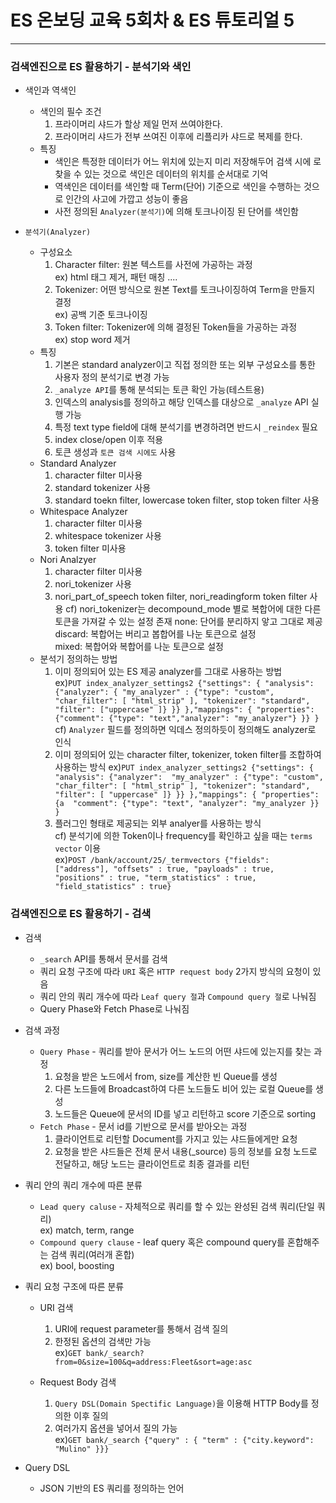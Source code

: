 # ES 온보딩 교육 5회차 & ES 튜토리얼 5

<hr>

### 검색엔진으로 ES 활용하기 - 분석기와 색인
* 색인과 역색인
  * 색인의 필수 조건
    1. 프라이머리 샤드가 할상 제일 먼저 쓰여야한다.
    2. 프라이머리 샤드가 전부 쓰여진 이후에 리플리카 샤드로 복제를 한다.
  * 특징
    * 색인은 특정한 데이터가 어느 위치에 있는지 미리 저장해두어 검색 시에 로찾을 수 있는 것으로 색인은 데이터의 위치를 순서대로 기억
    * 역색인은 데이터를 색인할 때 Term(단어) 기준으로 색인을 수행하는 것으로 인간의 사고에 가깝고 성능이 좋음
    * 사전 정의된 `Analyzer(분석기)`에 의해 토크나이징 된 단어를 색인함

* `분석기(Analyzer)`
  * 구성요소
    1. Character filter: 원본 텍스트를 사전에 가공하는 과정  
    ex) html 태그 제거, 패턴 매칭 ....
    2. Tokenizer: 어떤 방식으로 원본 Text를 토크나이징하여 Term을 만들지 결정  
    ex) 공백 기준 토크나이징
    3. Token filter: Tokenizer에 의해 결정된 Token들을 가공하는 과정  
    ex) stop word 제거
  * 특징
    1. 기본은 standard analyzer이고 직접 정의한 또는 외부 구성요소를 통한 사용자 정의 분석기로 변경 가능
    2. `_analyze API`를 통해 분석되는 토큰 확인 가능(테스트용)
    3. 인덱스의 analysis를 정의하고 해당 인덱스를 대상으로 `_analyze` API 실행 가능
    4. 특정 text type field에 대해 분석기를 변경하려면 반드시 `_reindex` 필요
    5. index close/open 이후 적용
    6. 토큰 생성과 `토큰 검색 시에도` 사용
  * Standard Analyzer
    1. character filter 미사용
    2. standard tokenizer 사용
    3. standard toekn filter, lowercase token filter, stop token filter 사용
  * Whitespace Analyzer
    1. character filter 미사용
    2. whitespace tokenizer 사용
    3. token filter 미사용
  * Nori Analzyer
    1. character filter 미사용
    2. nori_tokenizer 사용
    3. nori_part_of_speech token filter, nori_readingform token filter 사용
    cf) nori_tokenizer는 decompound_mode 별로 복합어에 대한 다른 토큰을 가져갈 수 있는 설정 존재
      none: 단어를 분리하지 앟고 그대로 제공  
      discard: 복합어는 버리고 봅합어를 나눈 토큰으로 설정  
      mixed: 복합어와 복합어를 나눈 토큰으로 설정  
  * 분석기 정의하는 방법
    1. 이미 정의되어 있는 ES 제공 analyzer를 그대로 사용하는 방법  
    ex)`PUT index_analyzer_settings2 {"settings": { "analysis": {"analyzer": { "my_analyzer" : {"type": "custom", "char_filter": [ "html_strip" ], "tokenizer": "standard", "filter": ["uppercase" ]} }} },"mappings": { "properties": {"comment": {"type": "text","analyzer": "my_analyzer"} }} }`  
    cf) `Analyzer` 필드를 정의하면 익데스 정의하듯이 정의해도 analyzer로 인식 
    2. 이미 정의되어 있는 character filter, tokenizer, token filter를 조합하여 사용하는 방식
    ex)`PUT index_analyzer_settings2 {"settings": { "analysis": {"analyzer":  "my_analyzer" : {"type": "custom", "char_filter": [ "html_strip" ], "tokenizer": "standard", "filter": [ "uppercase" ]} }} },"mappings": { "properties": {a  "comment": {"type": "text", "analyzer": "my_analyzer }} }`
    3. 플러그인 형태로 제공되는 외부 analyer를 사용하는 방식  
    cf) 분석기에 의한 Token이나 frequency를 확인하고 싶을 때는 `terms vector` 이용  
    ex)`POST /bank/account/25/_termvectors {"fields": ["address"], "offsets" : true, "payloads" : true, "positions" : true, "term_statistics" : true, "field_statistics" : true}`

### 검색엔진으로 ES 활용하기 - 검색
* 검색
  * `_search` API를 통해서 문서를 검색
  * 쿼리 요청 구조에 따라 `URI` 혹은 `HTTP request body` 2가지 방식의 요청이 있음
  * 쿼리 안의 쿼리 개수에 따라 `Leaf query 절`과 `Compound query 절`로 나눠짐  
  * Query Phase와 Fetch Phase로 나눠짐

* 검색 과정
  * `Query Phase` - 쿼리를 받아 문서가 어느 노드의 어떤 샤드에 있는지를 찾는 과정
    1. 요청을 받은 노드에서 from, size를 계산한 빈 Queue를 생성
    2. 다른 노드들에 Broadcast하여 다른 노드들도 비어 있는 로컬 Queue를 생성
    3. 노드들은 Queue에 문서의 ID를 넣고 리턴하고 score 기준으로 sorting
  * `Fetch Phase` - 문서 id를 기반으로 문서를 받아오는 과정
    1. 클라이언트로 리턴할 Document를 가지고 있는 샤드들에게만 요청
    2. 요청을 받은 샤드들은 전체 문서 내용(_source) 등의 정보를 요청 노드로 전달하고, 해당 노드는 클라이언트로 최종 결과를 리턴

* 쿼리 안의 쿼리 개수에 따른 분류
  * `Lead query caluse` - 자체적으로 쿼리를 할 수 있는 완성된 검색 쿼리(단일 쿼리)  
    ex) match, term, range
  * `Compound query clause` - leaf query 혹은 compound query를 혼합해주는 검색 쿼리(여러개 혼합)  
    ex) bool, boosting
    
* 쿼리 요청 구조에 따른 분류
  * URI 검색
    1. URI에 request parameter를 통해서 검색 질의
    2. 한정된 옵션의 검색만 가능  
    ex)`GET bank/_search?from=0&size=100&q=address:Fleet&sort=age:asc`

  * Request Body 검색
    1. `Query DSL(Domain Spectific Language)`을 이용해 HTTP Body를 정의한 이후 질의
    2. 여러가지 옵션을 넣어서 질의 가능  
    ex)`GET bank/_search {"query" : { "term" : {"city.keyword": "Mulino" }}}`

* Query DSL
  * JSON 기반의 ES 쿼리를 정의하는 언어